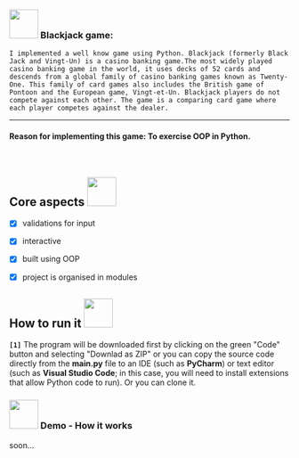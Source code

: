 ### <img height="52" width="52" src="https://cdn-icons-png.flaticon.com/512/684/684930.png"> Blackjack game:
```I implemented a well know game using Python. Blackjack (formerly Black Jack and Vingt-Un) is a casino banking game.The most widely played casino banking game in the world, it uses decks of 52 cards and descends from a global family of casino banking games known as Twenty-One. This family of card games also includes the British game of Pontoon and the European game, Vingt-et-Un. Blackjack players do not compete against each other. The game is a comparing card game where each player competes against the dealer.```

<hr>

#### Reason for implementing this game: To exercise OOP in Python.
<br>

## Core aspects <img height="52" width="52" src = "https://user-images.githubusercontent.com/92999481/166150746-71e05c9b-3ef1-4179-b659-dbfcf0629fea.png">
- [x] validations for input
- [x] interactive
- [x] built using OOP
- [x] project is organised in modules 


## How to run it <img height="52" width="52" src = "https://user-images.githubusercontent.com/92999481/166147080-e3baac9b-3d24-439d-aa7b-4eec7a59edc2.png">

**```[1]```**
The program will be downloaded first by clicking on the green "Code" button and selecting "Downlad as ZIP" or you can copy the source code directly from the **main.py** file to an IDE (such as **PyCharm**) or text editor (such as **Visual Studio Code**; in this case, you will need to install extensions that allow Python code to run). Or you can clone it.

### <img height="52" width="52" src="https://cdn-icons-png.flaticon.com/512/5361/5361007.png"> Demo - How it works

soon...

